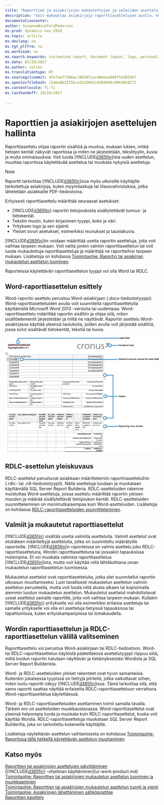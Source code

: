 ```yaml
---
title: "Raporttien ja asiakirjojen mukautettujen ja valmiiden asettelujen käyttäminen"
description: "Voit mukauttaa asiakirjoja raporttiasettelujen avulla. Voit muokata tällä tavoin asiakkaille lähetettävien PDF-tiedostojen fonttia, logoa tai sivuasetuksia."
documentationcenter: 
author: SusanneWindfeldPedersen
ms.prod: dynamics-nav-2018
ms.topic: article
ms.devlang: na
ms.tgt_pltfrm: na
ms.workload: na
ms.search.keywords: customized report, document layout, logo, personalize
ms.date: 03/29/2017
ms.author: solsen
ms.translationtype: HT
ms.sourcegitcommit: 4fefaef7380ac10836fcac404eea006f55d8556f
ms.openlocfilehash: 11abe8b3375bca1515602143830d4c9963058172
ms.contentlocale: fi-fi
ms.lasthandoff: 10/16/2017

---
```

# <a name="managing-report-and-document-layouts"></a>Raporttien ja asiakirjojen asettelujen hallinta
Raporttiasettelu ohjaa raportin sisältöä ja muotoa, mukaan lukien, mitkä tietojen kentät näkyvät raportissa ja miten ne järjestetään, tekstityylin, kuvia ja muita ominaisuuksia. Voit luoda [!INCLUDE[d365fin](includes/d365fin_md.md)]ista uuden asettelun, muuttaa raportissa käytettävää asettelua tai muokata nykyisiä asetteluja.

> [!NOTE]  
>   Raportti tarkoittaa [!INCLUDE[d365fin](includes/d365fin_md.md)]issa myös ulkoisille käyttäjille tarkoitettuja asiakirjoja, kuten myyntilaskuja tai tilausvahvistuksia, jotka lähetetään asiakkaille PDF-tiedostoina.

Erityisesti raporttiasettelu määrittää seuraavat asetukset:

* [!INCLUDE[d365fin](includes/d365fin_md.md)]-raportin tietojoukosta sisällytettävät tunnus- ja tietokentät.
* Tekstin muoto, kuten kirjasimen tyyppi, koko ja väri.
* Yrityksen logo ja sen sijainti.
* Yleiset sivun asetukset, esimerkiksi reunukset ja taustakuvia.

[!INCLUDE[d365fin](includes/d365fin_md.md)]iin voidaan määrittää useita raportin asetteluja, joita voit vaihtaa tarpeen mukaan. Voit valita jonkin valmiin raporttiasettelun tai voit luoda mukautettuja raporttiasetteluja ja määrittää ne raportteihisi tarpeen mukaan. Lisätietoja on kohdassa [Toimintaohje: Raportin tai asiakirjan mukautetun asettelun luominen](ui-how-create-custom-report-layout.md).

Raporteissa käytettävän raporttiasettelun tyyppi voi olla Word tai RDLC.

## <a name="word-report-layout-overview"></a>Word-raporttiasettelun esittely
Word-raportin asettelu perustuu Word-asiakirjaan (.docx-tiedostotyyppi). Word-raporttiasetteluiden avulla voit suunnitella raporttiasetteluita käyttämällä Microsoft Word 2013 -versiota tai uudempaa. Word-raporttiasettelu määrittää raportin sisällön ja ohjaa sitä, miten sisältöelementit järjestetään ja miltä ne näyttävät. Raportin asettelu Word-asiakirjassa käyttää yleensä taulukoita, joiden avulla voit järjestää sisältöä, jossa solut sisältävät tietokentät, tekstiä tai kuvia.

 ![Esimerkki NAV:n Wordin raporttiasetteluasiakirjasta](media/nav_wordreportlayout_edit_in_word_example.png "NAV_WordReportLayout_Edit_In_Word_Example")  

## <a name="rdlc-layout-overview"></a>RDLC-asettelun yleiskuvaus
RDLC-asettelut perustuvat asiakkaan määrittelemiin raportinasetteluihin (.rdlc- tai .rdl-tiedostotyypit). Näitä asetteluja luodaan ja muokataan käyttämällä SQL Server Report Builderia. RDLC-asetteluiden rakenne muistuttaa Word-asetteluja, joissa asettelu määrittää raportin yleisen muodon ja määrää sisällytettävät tietojoukon kentät. RDLC-asetteluiden suunnitteleminen on monimutkaisempaa kuin Word-asetteluiden. Lisätietoja on kohdassa [RDLC-raporttiasetteluiden suunnitteleminen](https://msdn.microsoft.com/en-us/dynamics-nav/designing-rdlc-report-layouts).

## <a name="built-in-and-custom-report-layouts"></a>Valmiit ja mukautetut raporttiasettelut
[!INCLUDE[d365fin](includes/d365fin_md.md)] sisältää useita valmiita asetteluita. Valmiit asettelut ovat etukäteen määritettyjä asetteluita, jotka on suunniteltu määrätyille raporteille. [!INCLUDE[d365fin](includes/d365fin_md.md)]in raporteissa on valmis asettelu joko RDLC-raporttiasetteluna, Wordin raporttiasetteluna tai joissakin tapauksissa molempina. Et voi muokata valmista raporttiasettelua [!INCLUDE[d365fin](includes/d365fin_md.md)]ista, mutta voit käyttää niitä lähtökohtana oman mukautetun raporttiasettelun luomisessa.

Mukautetut asettelut ovat raporttiasetteluita, jotka olet suunnitellut raportin ulkoasun muuttamiseksi. Luot tavallisesti mukautetun asettelun valmiin asettelun perusteella, mutta voit luoda niitä alusta alkaen tai kopioimalla aiemmin luodun mukautetun asettelun. Mukautetut asettelut mahdollistavat useat asettelut samalle raportille, joita voit vaihtaa tarpeen mukaan. Kullakin [!INCLUDE[d365fin](includes/d365fin_md.md)]-yritykselle voi olla esimerkiksi erilaisia asetteluja tai samalle yritykselle voi olla eri asetteluja tietyissä tapauksissa tai tapahtumissa, kuten erityiskampanjoissa tai lomakaudella.

## <a name="deciding-whether-to-use-a-word-or-rdlc-report-layout"></a>Wordin raporttiasettelun ja RDLC-raporttiasettelun välillä valitseminen
Raporttiasettelu voi perustua Word-asiakirjaan tai RDLC-tiedostoon. Word- tai RDLC-raporttiasettelun käytöstä päätettäessä asettelutyyppi riippuu siitä, miltä luodun raportin halutaan näyttävän ja tietämyksestäsi Wordista ja SQL Server Report Builderista.

Word- ja RDLC-asetteluiden yleiset rakenteet ovat hyvin samanlaisia. Kuitenkin jokaisessa tyypissä on tiettyjä piirteitä, jotka vaikuttavat siihen, miten luotu raportti näkyy [!INCLUDE[d365fin](includes/d365fin_md.md)]issa. Tämä tarkoittaa sitä, että sama raportti saattaa näyttää erilaiselta RDLC-raporttiasetteluun verrattuna Word-raporttiasettelua käytettäessä.

Word- ja RDLC-raporttiasetteluiden asettaminen toimii samalla tavalla. Tärkein ero on asetteluiden muokkaustavassa. Word-raporttiasettelut ovat yleensä helpompia luoda ja muokata kuin RDLC-raporttiasettelut, koska voit käyttää Wordia. RDLC-raporttiasetteluja muokataan SQL Server Report Builderilla, joka on tarkoitettu kokeneille käyttäjille.

Lisätietoja näytettävän asettelun vaihtamisesta on kohdassa [Toimintaohje: Raportissa tällä hetkellä käytettävän asettelun muuttaminen](ui-how-change-layout-currently-used-report.md)

## <a name="see-also"></a>Katso myös
[Raporttien tai asiakirjojen asettelujen päivittäminen](ui-update-report-layouts.md)  
[[!INCLUDE[d365fin](includes/d365fin_md.md)] -ohjelman käyttäminen](ui-work-product.md)  
[Toimintaohje: Raporttien tai asiakirjojen mukautetun asettelun luominen ja muokkaaminen](ui-how-create-custom-report-layout.md)  
[Toimintaohje: Raporttien tai asiakirjojen mukautetun asettelun tuonti ja vienti](ui-how-import-and-export-report-layout.md)  
[Toimintaohje: Asiakirjojen lähettäminen sähköpostitse](ui-how-send-documents-email.md)  
[Raporttien käsittely](ui-work-report.md)  

